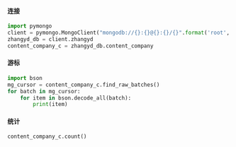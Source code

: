#### 连接

```python
import pymongo
client = pymongo.MongoClient("mongodb://{}:{}@{}:{}/{}".format('root', 'mysdpico', '172.18.31.106', 27017, 'admin'))
zhangyd_db = client.zhangyd
content_company_c = zhangyd_db.content_company
```

#### 游标

```python
import bson
mg_cursor = content_company_c.find_raw_batches()
for batch in mg_cursor:
    for item in bson.decode_all(batch):
        print(item)
```

#### 统计

```python
content_company_c.count()
```

